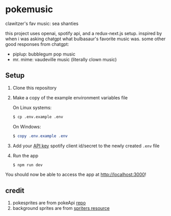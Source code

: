 # pokemusic
clawitzer's fav music: sea shanties

this project uses openai, spotify api, and a redux-next.js setup. inspired by when i was asking chatgpt what bulbasaur's favorite music was.
some other good responses from chatgpt:
- piplup: bubblegum pop music
- mr. mime: vaudeville music (literally clown music)
## Setup

1. Clone this repository

2. Make a copy of the example environment variables file

   On Linux systems: 
   ```bash
   $ cp .env.example .env
   ```
   On Windows:
   ```powershell
   $ copy .env.example .env
   ```
3. Add your [API key](https://platform.openai.com/account/api-keys) spotify client id/secret to the newly created `.env` file

4. Run the app

   ```bash
   $ npm run dev
   ```

You should now be able to access the app at [http://localhost:3000](http://localhost:3000)!


## credit
1. pokesprites are from pokeApi [repo](https://github.com/PokeAPI/sprites)
2. background sprites are from [spriters resource](https://www.spriters-resource.com/ds_dsi/)
